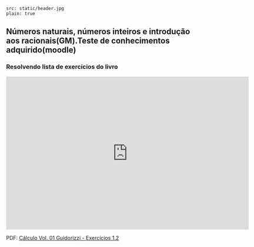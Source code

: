```image
src: static/header.jpg
plain: true
```
## Números naturais, números inteiros e introdução aos racionais(GM).Teste de conhecimentos adquirido(moodle)

### Resolvendo lista de exercícios do livro

<iframe width="660" height="415" src="https://www.youtube.com/embed/Z0ILJepJSIk" frameborder="0" allow="accelerometer; autoplay; encrypted-media; gyroscope; picture-in-picture" allowfullscreen></iframe>

PDF: [Cálculo Vol. 01 Guidorizzi - Exercícios 1.2](https://storage.googleapis.com/ime-ufg/pdf/C%C3%A1lculo%20Vol.%2001%20Guidorizzi%20-%20Exerc%C3%ADcios%201.2.pdf)